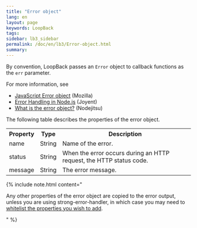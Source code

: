 ```yaml
---
title: "Error object"
lang: en
layout: page
keywords: LoopBack
tags:
sidebar: lb3_sidebar
permalink: /doc/en/lb3/Error-object.html
summary:
---
```


By convention, LoopBack passes an `Error` object to callback functions as the `err` parameter.

For more information, see

* [JavaScript Error object](https://developer.mozilla.org/en-US/docs/Web/JavaScript/Reference/Global_Objects/Error) (Mozilla)
* [Error Handling in Node.js](https://www.joyent.com/developers/node/design/errors) (Joyent)
* [What is the error object?](https://docs.nodejitsu.com/articles/errors/what-is-the-error-object) (Nodejitsu)

The following table describes the properties of the error object.

<table>
  <tbody>
    <tr>
      <th>Property</th>
      <th>Type</th>
      <th>Description</th>
    </tr>
    <tr>
      <td>name</td>
      <td>String</td>
      <td>Name of the error.</td>
    </tr>
    <tr>
      <td>status</td>
      <td>String</td>
      <td>When the error occurs during an HTTP request, the HTTP status code.</td>
    </tr>
    <tr>
      <td>message</td>
      <td>String</td>
      <td>The error message.</td>
    </tr>
  </tbody>
</table>

{% include note.html content="

Any other properties of the error object are copied to the error output, unless you are using strong-error-handler, in which case you may need to [whitelist the properties you wish to add](https://github.com/strongloop/strong-error-handler#safe-error-fields).

" %}
